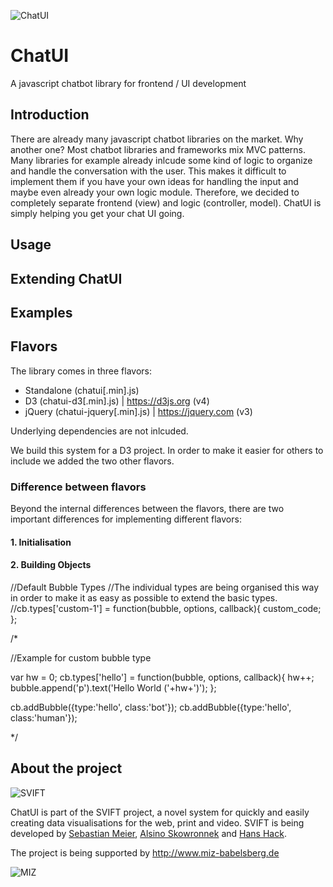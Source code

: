 ![ChatUI](https://github.com/svift-org/ChatUI/blob/master/README/ChatUI-Logo.png?raw=true)

# ChatUI
A javascript chatbot library for frontend / UI development

## Introduction

There are already many javascript chatbot libraries on the market. Why another one? Most chatbot libraries and frameworks mix MVC patterns. Many libraries for example already inlcude some kind of logic to organize and handle the conversation with the user. This makes it difficult to implement them if you have your own ideas for handling the input and maybe even already your own logic module. Therefore, we decided to completely separate frontend (view) and logic (controller, model). ChatUI is simply helping you get your chat UI going.

## Usage

## Extending ChatUI

## Examples

## Flavors

The library comes in three flavors:

- Standalone (chatui[.min].js)
- D3 (chatui-d3[.min].js) | https://d3js.org (v4)
- jQuery (chatui-jquery[.min].js) | https://jquery.com (v3)

Underlying dependencies are not inlcuded. 

We build this system for a D3 project. In order to make it easier for others to include we added the two other flavors.

### Difference between flavors

Beyond the internal differences between the flavors, there are two important differences for implementing different flavors:

#### 1. Initialisation

#### 2. Building Objects

  //Default Bubble Types
  //The individual types are being organised this way in order to make it as easy as possible to extend the basic types.
  //cb.types['custom-1'] = function(bubble, options, callback){ custom_code; };

  /*

 //Example for custom bubble type

 var hw = 0;
 cb.types['hello'] = function(bubble, options, callback){
   hw++;
   bubble.append('p').text('Hello World ('+hw+')');
 };

 cb.addBubble({type:'hello', class:'bot'});
 cb.addBubble({type:'hello', class:'human'});

 */

## About the project

![SVIFT](https://github.com/svift-org/ChatUI/blob/master/README/svift.png?raw=true)

ChatUI is part of the SVIFT project, a novel system for quickly and easily creating data visualisations for the web, print and video. SVIFT is being developed by [Sebastian Meier](https://github.com/sebastian-meier/), [Alsino Skowronnek](https://github.com/alsino) and [Hans Hack](https://github.com/hanshack).

The project is being supported by http://www.miz-babelsberg.de

![MIZ](https://github.com/svift-org/ChatUI/blob/master/README/miz.png?raw=true)
